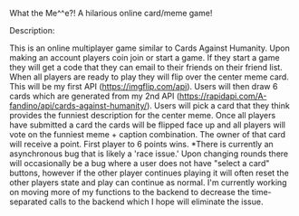 What the Me^^e?! A hilarious online card/meme game!

Description:

This is an online multiplayer game similar to Cards Against Humanity. Upon making an account players coin join or start a game. If they start a game they will get a code that they can email to their friends on their friend list. When all players are ready to play they will flip over the center meme card. This will be my first API (https://imgflip.com/api). Users will then draw 6 cards which are generated from my 2nd API (https://rapidapi.com/A-fandino/api/cards-against-humanity/). Users will pick a card that they think provides the funniest description for the center meme. Once all players have submitted a card the cards will be flipped face up and all players will vote on the funniest meme + caption combination. The owner of that card will receive a point. First player to 6 points wins. \*There is currently an asynchronous bug that is likely a 'race issue.' Upon changing rounds there will occasionally be a bug where a user does not have "select a card" buttons, however if the other player continues playing it will often reset the other players state and play can continue as normal. I'm currently working on moving more of my functions to the backend to decrease the time-separated calls to the backend which I hope will eliminate the issue.
